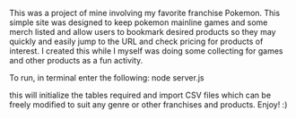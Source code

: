 This was a project of mine involving my favorite franchise Pokemon. This simple site was designed to keep pokemon mainline games and some merch
listed and allow users to bookmark desired products so they may quickly and easily jump to the URL and check pricing for products of interest.
I created this while I myself was doing some collecting for games and other products as a fun activity. 

To run, in terminal enter the following:
node server.js

this will initialize the tables required and import CSV files which can be freely modified to suit any genre or other franchises and products. Enjoy! :)
